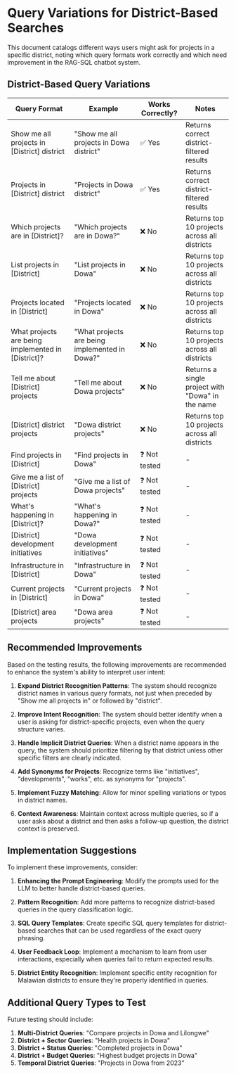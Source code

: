 # Query Variations for District-Based Searches

This document catalogs different ways users might ask for projects in a specific district, noting which query formats work correctly and which need improvement in the RAG-SQL chatbot system.

## District-Based Query Variations

| Query Format | Example | Works Correctly? | Notes |
|--------------|---------|-----------------|-------|
| Show me all projects in [District] district | "Show me all projects in Dowa district" | ✅ Yes | Returns correct district-filtered results |
| Projects in [District] district | "Projects in Dowa district" | ✅ Yes | Returns correct district-filtered results |
| Which projects are in [District]? | "Which projects are in Dowa?" | ❌ No | Returns top 10 projects across all districts |
| List projects in [District] | "List projects in Dowa" | ❌ No | Returns top 10 projects across all districts |
| Projects located in [District] | "Projects located in Dowa" | ❌ No | Returns top 10 projects across all districts |
| What projects are being implemented in [District]? | "What projects are being implemented in Dowa?" | ❌ No | Returns top 10 projects across all districts |
| Tell me about [District] projects | "Tell me about Dowa projects" | ❌ No | Returns a single project with "Dowa" in the name |
| [District] district projects | "Dowa district projects" | ❌ No | Returns top 10 projects across all districts |
| Find projects in [District] | "Find projects in Dowa" | ❓ Not tested | - |
| Give me a list of [District] projects | "Give me a list of Dowa projects" | ❓ Not tested | - |
| What's happening in [District]? | "What's happening in Dowa?" | ❓ Not tested | - |
| [District] development initiatives | "Dowa development initiatives" | ❓ Not tested | - |
| Infrastructure in [District] | "Infrastructure in Dowa" | ❓ Not tested | - |
| Current projects in [District] | "Current projects in Dowa" | ❓ Not tested | - |
| [District] area projects | "Dowa area projects" | ❓ Not tested | - |

## Recommended Improvements

Based on the testing results, the following improvements are recommended to enhance the system's ability to interpret user intent:

1. **Expand District Recognition Patterns**: The system should recognize district names in various query formats, not just when preceded by "Show me all projects in" or followed by "district".

2. **Improve Intent Recognition**: The system should better identify when a user is asking for district-specific projects, even when the query structure varies.

3. **Handle Implicit District Queries**: When a district name appears in the query, the system should prioritize filtering by that district unless other specific filters are clearly indicated.

4. **Add Synonyms for Projects**: Recognize terms like "initiatives", "developments", "works", etc. as synonyms for "projects".

5. **Implement Fuzzy Matching**: Allow for minor spelling variations or typos in district names.

6. **Context Awareness**: Maintain context across multiple queries, so if a user asks about a district and then asks a follow-up question, the district context is preserved.

## Implementation Suggestions

To implement these improvements, consider:

1. **Enhancing the Prompt Engineering**: Modify the prompts used for the LLM to better handle district-based queries.

2. **Pattern Recognition**: Add more patterns to recognize district-based queries in the query classification logic.

3. **SQL Query Templates**: Create specific SQL query templates for district-based searches that can be used regardless of the exact query phrasing.

4. **User Feedback Loop**: Implement a mechanism to learn from user interactions, especially when queries fail to return expected results.

5. **District Entity Recognition**: Implement specific entity recognition for Malawian districts to ensure they're properly identified in queries.

## Additional Query Types to Test

Future testing should include:

1. **Multi-District Queries**: "Compare projects in Dowa and Lilongwe"
2. **District + Sector Queries**: "Health projects in Dowa"
3. **District + Status Queries**: "Completed projects in Dowa"
4. **District + Budget Queries**: "Highest budget projects in Dowa"
5. **Temporal District Queries**: "Projects in Dowa from 2023" 